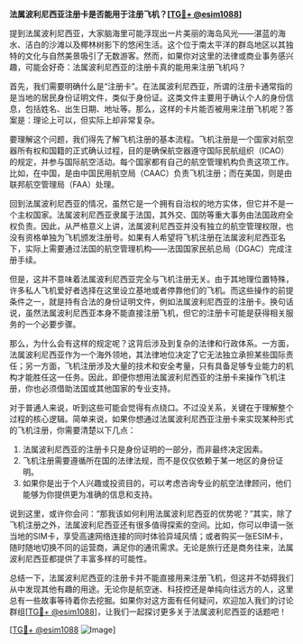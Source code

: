 **法属波利尼西亚注册卡是否能用于注册飞机？[[TG💪+ @esim1088](https://t.me/s/esim1088)]**

提到法属波利尼西亚，大家脑海里可能浮现出一片美丽的海岛风光——湛蓝的海水、洁白的沙滩以及椰林树影下的悠闲生活。这个位于南太平洋的群岛地区以其独特的文化与自然美景吸引了无数游客。然而，如果你对这里的法律或商业事务感兴趣，可能会好奇：法属波利尼西亚的注册卡真的能用来注册飞机吗？

首先，我们需要明确什么是“注册卡”。在法属波利尼西亚，所谓的注册卡通常指的是当地的居民身份证明文件，类似于身份证。这类文件主要用于确认个人的身份信息，包括姓名、出生日期、地址等。那么，这样的卡片能否被用来注册飞机呢？答案是：理论上可以，但实际上却非常复杂。

要理解这个问题，我们得先了解飞机注册的基本流程。飞机注册是一个国家对航空器所有权和国籍的正式确认过程，目的是确保航空器遵守国际民航组织（ICAO）的规定，并参与国际航空活动。每个国家都有自己的航空管理机构负责这项工作。比如，在中国，是由中国民用航空局（CAAC）负责飞机注册；而在美国，则是由联邦航空管理局（FAA）处理。

回到法属波利尼西亚的情况，虽然它是一个拥有自治权的地方实体，但它并不是一个主权国家。法属波利尼西亚隶属于法国，其外交、国防等重大事务由法国政府全权负责。因此，从严格意义上讲，法属波利尼西亚并没有独立的航空管理权限，也没有资格单独为飞机颁发注册号。如果有人希望将飞机注册在法属波利尼西亚名下，实际上需要通过法国的航空管理机构——法国国家民航总局（DGAC）完成注册手续。

但是，这并不意味着法属波利尼西亚完全与飞机注册无关。由于其地理位置特殊，许多私人飞机爱好者选择在这里设立基地或者停靠他们的飞机。而这些操作的前提条件之一，就是持有合法的身份证明文件，例如法属波利尼西亚的注册卡。换句话说，虽然法属波利尼西亚本身不能直接注册飞机，但它的注册卡可能是获得相关服务的一个必要步骤。

那么，为什么会有这样的规定呢？这背后涉及到复杂的法律和行政体系。一方面，法属波利尼西亚作为一个海外领地，其法律地位决定了它无法独立承担某些国际责任；另一方面，飞机注册涉及大量的技术和安全考量，只有具备足够专业能力的机构才能胜任这一任务。因此，即便你想用法属波利尼西亚的注册卡来操作飞机注册，你也必须借助法国或其他国家的专业支持。

对于普通人来说，听到这些可能会觉得有点绕口。不过没关系，关键在于理解整个过程的核心逻辑。简单来说，如果你想通过法属波利尼西亚注册卡来实现某种形式的飞机注册，你需要清楚以下几点：

1. 法属波利尼西亚的注册卡只是身份证明的一部分，而非最终决定因素。
2. 飞机注册需要遵循所在国的法律法规，而不是仅仅依赖于某一地区的身份证明。
3. 如果你是出于个人兴趣或投资目的，可以考虑咨询专业的航空法律顾问，他们能够为你提供更为准确的信息和支持。

说到这里，或许你会问：“那我该如何利用法属波利尼西亚的优势呢？”其实，除了飞机注册之外，法属波利尼西亚还有很多值得探索的空间。比如，你可以申请一张当地的SIM卡，享受高速网络连接的同时体验异域风情；或者购买一张ESIM卡，随时随地切换不同的运营商，满足你的通讯需求。无论是旅行还是商务往来，法属波利尼西亚都提供了丰富多样的可能性。

总结一下，法属波利尼西亚的注册卡并不能直接用来注册飞机，但这并不妨碍我们从中发现其他有趣的用途。无论你是航空迷、科技控还是单纯向往远方的人，这里总有一些故事等待着你去挖掘。如果你对这方面有任何疑问，欢迎加入我们的讨论群组[[TG💪+ @esim1088](https://t.me/s/esim1088)]，让我们一起探讨更多关于法属波利尼西亚的话题吧！

[[TG💪+ @esim1088](https://t.me/s/esim1088) ![Image](https://i.postimg.cc/4NQfJmqS/Snipaste-2025-05-13-00-14-12.png)]